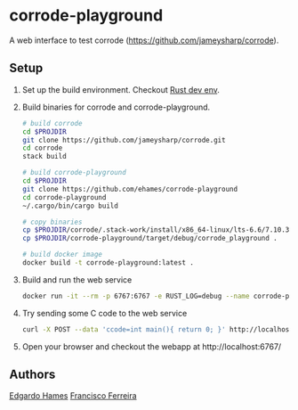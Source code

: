 # corrode-playground
A web interface to test corrode (https://github.com/jameysharp/corrode).

## Setup
1. Set up the build environment. Checkout [Rust dev env](https://github.com/ehames/rust-devenv).

1. Build binaries for corrode and corrode-playground.
   ```bash
   # build corrode
   cd $PROJDIR
   git clone https://github.com/jameysharp/corrode.git
   cd corrode
   stack build

   # build corrode-playground
   cd $PROJDIR
   git clone https://github.com/ehames/corrode-playground
   cd corrode-playground
   ~/.cargo/bin/cargo build

   # copy binaries
   cp $PROJDIR/corrode/.stack-work/install/x86_64-linux/lts-6.6/7.10.3/bin/corrode .
   cp $PROJDIR/corrode-playground/target/debug/corrode_playground .

   # build docker image
   docker build -t corrode-playground:latest .
   ```

1. Build and run the web service
    ```bash
    docker run -it --rm -p 6767:6767 -e RUST_LOG=debug --name corrode-playground corrode-playground:latest
    ```

1. Try sending some C code to the web service

   ```bash
   curl -X POST --data 'ccode=int main(){ return 0; }' http://localhost:6767/corrode
   ```

1. Open your browser and checkout the webapp at http://localhost:6767/

## Authors
  [Edgardo Hames](https://github.com/ehames)
  [Francisco Ferreira](https://github.com/fferreira)
